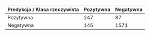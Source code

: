 | Predykcja / Klasa rzeczywista | Pozytywna | Negatywna |
| ----------------------------- | --------- | --------- |
| Pozytywna                     | 247       | 87        |
| Negatywna                     | 145       | 1571      |